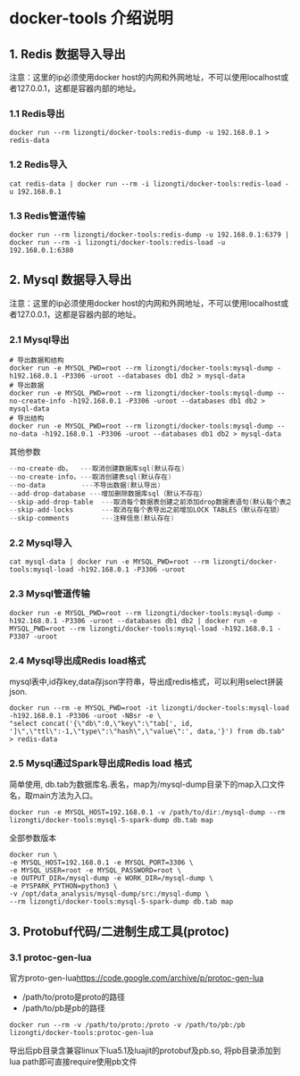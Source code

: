 # docker-tools 介绍说明

## 1. Redis 数据导入导出

注意：这里的ip必须使用docker host的内网和外网地址，不可以使用localhost或者127.0.0.1，这都是容器内部的地址。
### 1.1 Redis导出

```shell
docker run --rm lizongti/docker-tools:redis-dump -u 192.168.0.1 > redis-data
```

### 1.2 Redis导入

```shell
cat redis-data | docker run --rm -i lizongti/docker-tools:redis-load -u 192.168.0.1
```

### 1.3 Redis管道传输

```shell
docker run --rm lizongti/docker-tools:redis-dump -u 192.168.0.1:6379 | docker run --rm -i lizongti/docker-tools:redis-load -u 192.168.0.1:6380
```

## 2. Mysql 数据导入导出

注意：这里的ip必须使用docker host的内网和外网地址，不可以使用localhost或者127.0.0.1，这都是容器内部的地址。

### 2.1 Mysql导出

```shell
# 导出数据和结构
docker run -e MYSQL_PWD=root --rm lizongti/docker-tools:mysql-dump -h192.168.0.1 -P3306 -uroot --databases db1 db2 > mysql-data
# 导出数据
docker run -e MYSQL_PWD=root --rm lizongti/docker-tools:mysql-dump --no-create-info -h192.168.0.1 -P3306 -uroot --databases db1 db2 > mysql-data
# 导出结构
docker run -e MYSQL_PWD=root --rm lizongti/docker-tools:mysql-dump --no-data -h192.168.0.1 -P3306 -uroot --databases db1 db2 > mysql-data
```

其他参数

```c
--no-create-db，  ---取消创建数据库sql(默认存在)
--no-create-info，---取消创建表sql(默认存在)
--no-data         ---不导出数据(默认导出)
--add-drop-database ---增加删除数据库sql（默认不存在）
--skip-add-drop-table  ---取消每个数据表创建之前添加drop数据表语句(默认每个表之前存在drop语句)
--skip-add-locks       ---取消在每个表导出之前增加LOCK TABLES（默认存在锁）
--skip-comments        ---注释信息(默认存在)
```

### 2.2 Mysql导入

```shell
cat mysql-data | docker run -e MYSQL_PWD=root --rm lizongti/docker-tools:mysql-load -h192.168.0.1 -P3306 -uroot 
```

### 2.3 Mysql管道传输

```shell
docker run -e MYSQL_PWD=root --rm lizongti/docker-tools:mysql-dump -h192.168.0.1 -P3306 -uroot --databases db1 db2 | docker run -e MYSQL_PWD=root --rm lizongti/docker-tools:mysql-load -h192.168.0.1 -P3307 -uroot 
```

### 2.4 Mysql导出成Redis load格式

mysql表中,id存key,data存json字符串，导出成redis格式，可以利用select拼装json.

```shell
docker run --rm -e MYSQL_PWD=root -it lizongti/docker-tools:mysql-load -h192.168.0.1 -P3306 -uroot -NBsr -e \
"select concat('{\"db\":0,\"key\":\"tab[', id, ']\",\"ttl\":-1,\"type\":\"hash\",\"value\":', data,'}') from db.tab" > redis-data
```

### 2.5 Mysql通过Spark导出成Redis load 格式

简单使用, db.tab为数据库名.表名，map为/mysql-dump目录下的map入口文件名，取main方法为入口。

```shell
docker run -e MYSQL_HOST=192.168.0.1 -v /path/to/dir:/mysql-dump --rm lizongti/docker-tools:mysql-5-spark-dump db.tab map
```

全部参数版本

```shell
docker run \
-e MYSQL_HOST=192.168.0.1 -e MYSQL_PORT=3306 \
-e MYSQL_USER=root -e MYSQL_PASSWORD=root \
-e OUTPUT_DIR=/mysql-dump -e WORK_DIR=/mysql-dump \
-e PYSPARK_PYTHON=python3 \
-v /opt/data_analysis/mysql-dump/src:/mysql-dump \
--rm lizongti/docker-tools:mysql-5-spark-dump db.tab map
```

## 3. Protobuf代码/二进制生成工具(protoc)

### 3.1 protoc-gen-lua

官方proto-gen-lua<https://code.google.com/archive/p/protoc-gen-lua>
* /path/to/proto是proto的路径 
* /path/to/pb是pb的路径

```shell
docker run --rm -v /path/to/proto:/proto -v /path/to/pb:/pb lizongti/docker-tools:protoc-gen-lua
```
导出后pb目录含兼容linux下lua5.1及luajit的protobuf及pb.so, 将pb目录添加到lua path即可直接require使用pb文件

